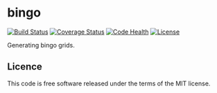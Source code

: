 bingo
=====
[![Build Status](https://travis-ci.org/Commonists/bingo.svg)](http://travis-ci.org/Commonists/bingo)
[![Coverage Status](https://coveralls.io/repos/Commonists/bingo/badge.svg?branch=master)](https://coveralls.io/r/Commonists/bingo?branch=master)
[![Code Health](https://landscape.io/github/Commonists/bingo/master/landscape.svg?style=flat)](https://landscape.io/github/Commonists/bingo/master)
[![License](http://img.shields.io/badge/license-MIT-orange.svg?style=flat)](http://opensource.org/licenses/MIT)


Generating bingo grids.

Licence
-------

This code is free software released under the terms of the MIT license.
